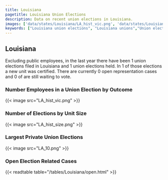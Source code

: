 ```yaml
---
title: Louisiana
pagetitle: Louisiana Union Elections
description: Data on recent union elections in Louisiana.
images: ['data/states/Louisiana/LA_hist_vic.png', 'data/states/Louisiana/LA_hist_size.png', 'data/states/Louisiana/LA_10.png']
keywords: ["Louisiana union elections", "Louisiana unions","Union elections"]
---
```

##  Louisiana

Excluding public employees, in the last year there have been 1 union elections filed in Louisiana and 1 union elections held. In 1 of those elections a new unit was certified. There are currently 0 open representation cases and 0 of are still waiting to vote.

### Number Employees in a Union Election by Outcome
{{< image src="LA_hist_vic.png" >}}

### Number of Elections by Unit Size
{{< image src="LA_hist_size.png" >}}

### Largest Private Union Elections
{{< image src="LA_10.png" >}}

### Open Election Related Cases
{{< readtable table="/tables/Louisiana/open.html" >}}

